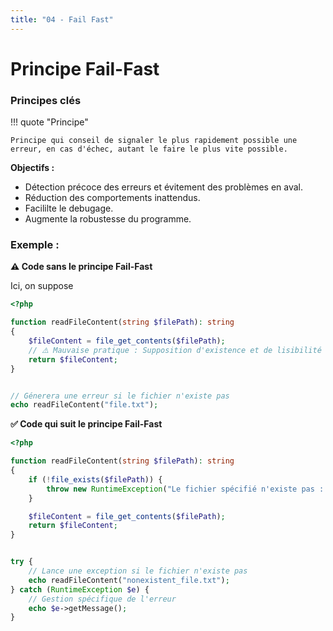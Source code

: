 ```yaml
---
title: "04 - Fail Fast"
---
```


# Principe Fail-Fast

### Principes clés

!!! quote "Principe"

    Principe qui conseil de signaler le plus rapidement possible une erreur, en cas d'échec, autant le faire le plus vite possible.
    
**Objectifs :**

- Détection précoce des erreurs et évitement des problèmes en aval.
- Réduction des comportements inattendus.
- Facililte le debugage.
- Augmente la robustesse du programme. 

### Exemple :

**⚠️ Code sans le principe Fail-Fast**

Ici, on suppose

```php
<?php

function readFileContent(string $filePath): string
{
    $fileContent = file_get_contents($filePath);
    // ⚠️ Mauvaise pratique : Supposition d'existence et de lisibilité du fichier sans vérification
    return $fileContent;
}


// Génerera une erreur si le fichier n'existe pas
echo readFileContent("file.txt"); 
```

**✅ Code qui suit le principe Fail-Fast**

```php
<?php

function readFileContent(string $filePath): string
{
    if (!file_exists($filePath)) {
        throw new RuntimeException("Le fichier spécifié n'existe pas : $filePath");
    }

    $fileContent = file_get_contents($filePath);
    return $fileContent;
}


try {
    // Lance une exception si le fichier n'existe pas
    echo readFileContent("nonexistent_file.txt"); 
} catch (RuntimeException $e) {
    // Gestion spécifique de l'erreur
    echo $e->getMessage();
}
```
